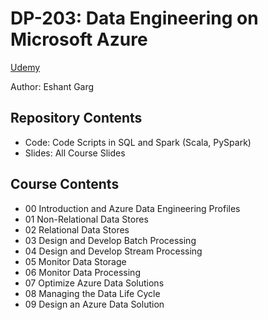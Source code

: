 # DP-203: Data Engineering on Microsoft Azure
[Udemy](https://www.udemy.com/course/dp200exam/)

Author: Eshant Garg

## Repository Contents
- Code: Code Scripts in SQL and Spark (Scala, PySpark)
- Slides: All Course Slides

## Course Contents
- 00 Introduction and Azure Data Engineering Profiles
- 01 Non-Relational Data Stores
- 02 Relational Data Stores
- 03 Design and Develop Batch Processing
- 04 Design and Develop Stream Processing
- 05 Monitor Data Storage
- 06 Monitor Data Processing
- 07 Optimize Azure Data Solutions
- 08 Managing the Data Life Cycle
- 09 Design an Azure Data Solution

